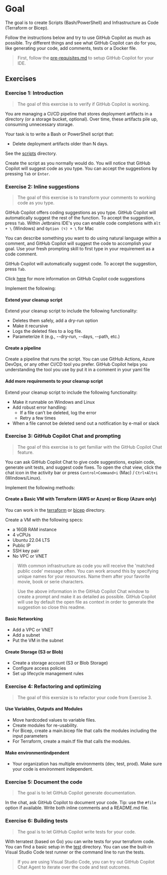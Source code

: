 # Goal

The goal is to create Scripts (Bash/PowerShell) and Infrastructure as Code (Terraform or Bicep).

Follow the instructions below and try to use GitHub Copilot as much as possible.
Try different things and see what GitHub Copilot can do for you, like generating your code, add comments, tests or a Docker file.

> First, follow the [pre-requisites.md](../README.md#pre-requisites) to setup GitHub Copilot for your IDE.

## Exercises

### Exercise 1: Introduction

>The goal of this exercise is to verify if GitHub Copilot is working.

You are managing a CI/CD pipeline that stores deployment artifacts in a directory (or a storage bucket, optional). Over time, these artifacts pile up, consuming unnecessary storage.

Your task is to write a Bash or PowerShell script that:
- Delete deployment artifacts older than N days.

See the [scripts](/scripts/) directory.

Create the script as you normally would do. You will notice that GitHub Copilot will suggest code as you type. You can accept the suggestions by pressing `Tab` or `Enter`.

### Exercise 2: Inline suggestions

>The goal of this exercise is to transform your comments to working code as you type.

GitHub Copilot offers coding suggestions as you type. GitHub Copilot will automatically suggest the rest of the function. To accept the suggestion, press `Tab`. Within Jetbrains IDE's you can enable code completions with `Alt + \` (Windows) and `Option (⌥) + \` for Mac 

You can describe something you want to do using natural language within a comment, and GitHub Copilot will suggest the code to accomplish your goal. Use your fresh prompting skill to first type in your requirement as a code comment.

GitHub Copilot will automatically suggest code. To accept the suggestion, press `Tab`.

Click [here](https://docs.github.com/en/copilot/using-github-copilot/getting-code-suggestions-in-your-ide-with-github-copilot#getting-code-suggestions-2) for more information on GitHub Copilot code suggestions

Implement the following:

#### Extend your cleanup script 

Extend your cleanup script to include the following functionality:
- Deletes them safely, add a dry-run option
- Make it recursive
- Logs the deleted files to a log file.
- Parameterize it (e.g., --dry-run, --days, --path, etc.)

#### Create a pipeline

Create a pipeline that runs the script. You can use GitHub Actions, Azure DevOps, or any other CI/CD tool you prefer. GitHub Copilot helps you understanding the tool you use by put it in a comment in your yaml file

#### Add more requirements to your cleanup script

Extend your cleanup script to include the following functionality:
- Make it runnable on Windows and Linux
- Add robust error handling:
   - If a file can’t be deleted, log the error
   - Retry a few times
- When a file cannot be deleted send out a notification by e-mail or slack

### Exercise 3: GitHub Copilot Chat and prompting

>The goal of this exercise is to get familiar with the GitHub Copilot Chat feature.

You can ask GitHub Copilot Chat to give code suggestions, explain code, generate unit tests, and suggest code fixes. To open the chat view, click the chat icon in the activity bar or press `Control+Command+i` (Mac) / `Ctrl+Alt+i` (Windows/Linux).

Implement the following methods:

#### Create a Basic VM with Terraform (AWS or Azure) or Bicep (Azure only)

You can work in the [terraform](./terraform/) or [bicep](./bicep/) directory.

Create a VM with the following specs:
- a 16GB RAM instance
- 4 vCPUs
- Ubuntu 22.04 LTS
- Public IP
- SSH key pair
- No VPC or VNET

> With common infrastructure as code you will receive the 'matched public code' message often. You can work around this by specifying unique names for your resources. Name them after your favorite movie, book or serie characters.

> Use the above information in the GitHub Copilot Chat window to create a prompt and make it as detailed as possible. GitHub Copilot will use by default the open file as context in order to generate the suggestion so close this readme.

####  Basic Networking

- Add a VPC or VNET
- Add a subnet
- Put the VM in the subnet

#### Create Storage (S3 or Blob)

- Create a storage account (S3 or Blob Storage)
- Configure access policies
- Set up lifecycle management rules

### Exercise 4: Refactoring and optimizing

>The goal of this exersize is to refactor your code from Exercise 3.

#### Use Variables, Outputs and Modules

- Move hardcoded values to variable files.
- Create modules for re-usability.
- For Bicep, create a main.bicep file that calls the modules including the input parameters
- For Terraform, create a main.tf file that calls the modules.

#### Make environmentindpendent

- Your organization has multiple environments (dev, test, prod). Make sure your code is environment independent.

### Exercise 5: Document the code

>The goal is to let GitHub Copilot generate documentation. 

In the chat, ask GitHub Copilot to document your code. Tip: use the `#file` option if available. Write both inline comments and a README.md file.

### Exercise 6: Building tests

>The goal is to let GitHub Copilot write tests for your code.

With terratest (based on Go) you can write tests for your terraform code. You can find a basic setup in the [test](./test/) directory. You can use the built-in Visual Studio Code test runner or the command line to run the tests.

> If you are using Visual Studio Code, you can try out GitHub Copilot Chat Agent to iterate over the code and test outcomes.
